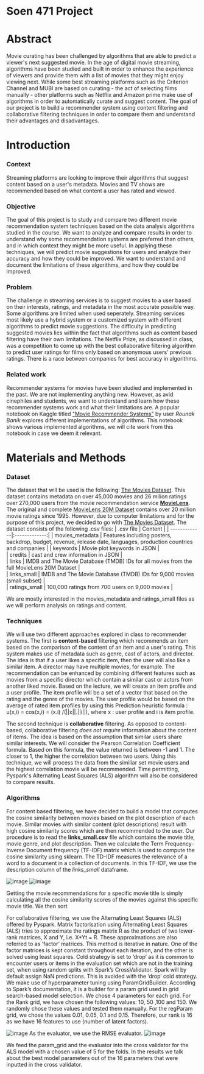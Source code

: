 # Soen 471 Project

# Abstract
Movie curating has been challenged by algorithms that are able to predict a viewer's next suggested movie. In the age of digital movie streaming, algorithms have been studied and built in order to enhance the experience of viewers and provide them with a list of movies that they might enjoy viewing next. While some best streaming platforms such as the Criterion Channel and MUBI are based on curating - the act of selecting films manually - other platforms such as Netflix and Amazon prime make use of algorithms in order to automatically curate and suggest content. The goal of our project is to build a recommender system using content filtering and collaborative filtering techniques in order to compare them and understand their advantages and disadvantages.

# Introduction

### Context
Streaming platforms are looking to improve their algorithms that suggest content based on a user's metadata. Movies and TV shows are recommended based on what content a user has rated and viewed. 

### Objective

The goal of this project is to study and compare two different movie recommendation system techniques based on the data analysis algorithms studied in the course. We want to analyze and compare results in order to understand why some recommendation systems are preferred than others, and in which context they might be more useful. In applying these techniques, we will predict movie suggestions for users and analyze their accuracy and how they could be improved. We want to understand and document the limitations of these algorithms, and how they could be improved.  

### Problem
The challenge in streaming services is to suggest movies to a user based on their interests, ratings, and metadata in the most accurate possible way. Some algorithms are limited when used seperately. Streaming services most likely use a hybrid system or a customized system with different algorithms to predict movie suggestions. The difficulty in predicting suggested movies lies within the fact that algorithms such as content based filtering have their own limitations. The Netflix Prize, as discussed in class, was a competition to come up with the best collaborative filtering algorithm to predict user ratings for films only based on anonymous users' previous ratings. There is a race between companies for best accuracy in algorithms. 

### Related work
Recommender systems for movies have been studied and implemented in the past. We are not implementing anything new. However, as avid cinephiles and students, we want to understand and learn how these recommender systems work and what their limitations are. A popular notebook on Kaggle titled ["Movie Recommender Systems"](https://www.kaggle.com/rounakbanik/movie-recommender-systems) by user _Rounak Banik_ explores different implementations of algorithms. This notebook shows various implemented algorithms, we will cite work from this notebook in case we deem it relevant. 

# Materials and Methods

### Dataset

 The dataset that will be used is the following: [The Movies Dataset](https://www.kaggle.com/rounakbanik/the-movies-dataset?select=movies_metadata.csv). This dataset contains metadata on over 45,000 movies and 26 milion ratings over 270,000 users from the movie recommendation service [**MovieLens**](https://movielens.org/). The original and complete [MovieLens 20M Dataset](https://www.kaggle.com/grouplens/movielens-20m-dataset) contains over 20 million movie ratings since 1995. However, due to computer limitations and for the purpose of this project, we decided to go with [The Movies Dataset](https://www.kaggle.com/rounakbanik/the-movies-dataset?select=movies_metadata.csv). The dataset consists of the following .csv files:
 | .csv file       | Content         |
| -------------|:-------------:| 
| movies_metadata | Features including posters, backdrop, budget, revenue, release date, languages, production countries and companies |
| keywords        | Movie plot keywords in JSON |  
| credits         | cast and crew information in JSON |   
| links           | IMDB and The Movie Database (TMDB) IDs for all movies from the full MovieLens 20M Dataset |  
| links_small     | IMDB and The Movie Database (TMDB) IDs for 9,000 movies (small subset) |  
| ratings_small   | 100,000 ratings from 700 users on 9,000 movies |  

We are mostly interested in the movies_metadata and ratings_small files as we will perform analysis on ratings and content.

### Techniques
We will use two different approaches explored in class to recommender systems. The first is **content-based** filtering which recommends an item based on the comparison of the content of an item and a user's rating. This system makes use of metadata such as genre, cast of actors, and director. The idea is that if a user likes a specific item, then the user will also like a similar item. A director may have multiple movies, for example. The recommendation can be enhanced by combining different features such as movies from a specific director which contain a similar cast or actors from another liked movie. Based on the lecture, we will create an item profile and a user profile. The item profile will be a set of a vector that based on the rating and the genre of the movies. The user profile would be based on the average of rated item profiles by using this Prediction heuristic formula : u(x,i) = cos(x,i) = (x.i) /(||x||.||i||), where x : user profile and i is item profile. 

The second technique is **collaborative** filtering. As opposed to content-based, collaborative filtering _does not require_ information about the content of items. The idea is based on the assumption that similar users share similar interests. We will consider the Pearson Correlation Coefficient formula. Based on this formula, the value returned is between -1 and 1. The closer to 1, the higher the correlation between two users. Using this technique, we will process the data from the similiar set movie users and the highest correlation movie will be recommended. Time permitting, Pyspark's Alternating Least Squares (ALS) algorithm will also be considered to compare results. 


### Algorithms
For content based filtering, we have decided to build a model that computes the cosine similarity between movies based on the plot description of each movie. Similar movies with similar content (plot descriptions) result with high cosine similarity scores which are then recommended to the user. Our procedure is to read the **links_small.csv** file which contains the movie title, movie genre, and plot description. Then we calculate the Term Frequency-Inverse Document frequency (TF-IDF) matrix which is used to compute the cosine similarity using sklearn. The TD-IDF measures the relevance of a word to a document in a collection of documents. In this TF-IDF, we use the description column of the *links_small* dataframe. 

![image](https://user-images.githubusercontent.com/6520150/115175215-97f7ba80-a098-11eb-8880-05358fefc88a.png)
![image](https://user-images.githubusercontent.com/6520150/115175226-9cbc6e80-a098-11eb-9403-329a0c494d87.png)


Getting the movie recommendations for a specific movie title is simply calculating all the cosine similarity scores of the movies against this specific movie title. We then sort 


For collaborative filtering, we use the Alternating Least Squares (ALS) offered by Pyspark. 
Matrix factorisation using Alternating Least Squares (ALS) tries to approximate the ratings matrix R as the product of two lower-rank matrices, X and Y, i.e. X*Yt = R. These approximations are also referred to as ‘factor’ matrices. This method is iterative in nature. One of the factor matrices is kept constant throughout each iteration, and the other is solved using least squares. Cold strategy is set to ‘drop’ as it is common to encounter users or items in the evaluation set which are not in the training set, when using random splits with Spark’s CrossValidator. Spark will by default assign NaN predictions. This is avoided with the ‘drop’ cold strategy. We make use of hyperparameter tuning using ParamGridBuilder. According to Spark’s documentation, it is a builder for a param grid used in grid search-based model selection. We chose 4 parameters for each grid. For the Rank grid, we have chosen the following values: 10, 50 ,100 and 150. We randomly chose these values and tested them manually. For the regParam grid, we chose the values 0.01, 0.05, 0.1 and 0.15. Therefore, our rank is 16 as we have 16 features to use (number of latent factors). 

![image](https://user-images.githubusercontent.com/6520150/115175298-c07fb480-a098-11eb-8500-6fc79d833505.png)
As the evaluator, we use the RMSE evaluator.
![image](https://user-images.githubusercontent.com/6520150/115175316-c6759580-a098-11eb-99fa-64246277d03e.png)

We feed the param_grid and the evaluator into the cross validator for the ALS model with a chosen value of 5 for the folds. In the results we talk about the best model parameters out of the 16 parameters that were inputted in the cross validator. 




